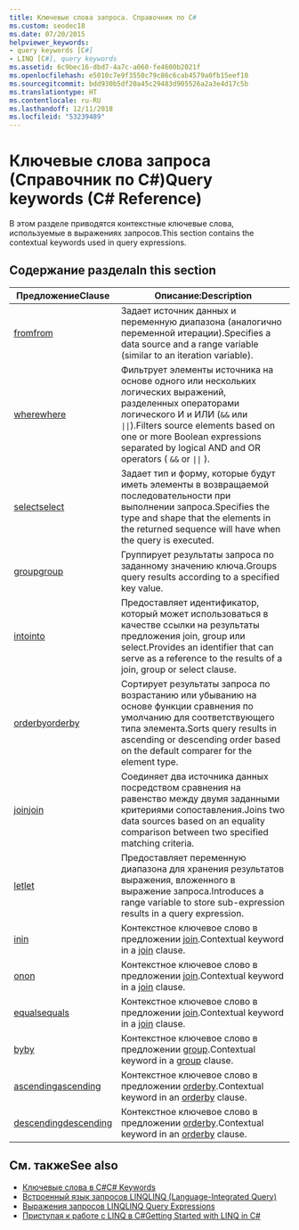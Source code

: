 ```yaml
---
title: Ключевые слова запроса. Справочник по C#
ms.custom: seodec18
ms.date: 07/20/2015
helpviewer_keywords:
- query keywords [C#]
- LINQ [C#], query keywords
ms.assetid: 6c9bec16-dbd7-4a7c-a060-fe4600b2021f
ms.openlocfilehash: e5010c7e9f3550c79c86c6cab4579a0fb15eef10
ms.sourcegitcommit: bdd930b5df20a45c29483d905526a2a3e4d17c5b
ms.translationtype: HT
ms.contentlocale: ru-RU
ms.lasthandoff: 12/11/2018
ms.locfileid: "53239489"
---
```

# <a name="query-keywords-c-reference"></a><span data-ttu-id="98d00-102">Ключевые слова запроса (Справочник по C#)</span><span class="sxs-lookup"><span data-stu-id="98d00-102">Query keywords (C# Reference)</span></span>

<span data-ttu-id="98d00-103">В этом разделе приводятся контекстные ключевые слова, используемые в выражениях запросов.</span><span class="sxs-lookup"><span data-stu-id="98d00-103">This section contains the contextual keywords used in query expressions.</span></span>

## <a name="in-this-section"></a><span data-ttu-id="98d00-104">Содержание раздела</span><span class="sxs-lookup"><span data-stu-id="98d00-104">In this section</span></span>

|<span data-ttu-id="98d00-105">Предложение</span><span class="sxs-lookup"><span data-stu-id="98d00-105">Clause</span></span>|<span data-ttu-id="98d00-106">Описание:</span><span class="sxs-lookup"><span data-stu-id="98d00-106">Description</span></span>|
|------------|-----------------|
|[<span data-ttu-id="98d00-107">from</span><span class="sxs-lookup"><span data-stu-id="98d00-107">from</span></span>](from-clause.md)|<span data-ttu-id="98d00-108">Задает источник данных и переменную диапазона (аналогично переменной итерации).</span><span class="sxs-lookup"><span data-stu-id="98d00-108">Specifies a data source and a range variable (similar to an iteration variable).</span></span>|
|[<span data-ttu-id="98d00-109">where</span><span class="sxs-lookup"><span data-stu-id="98d00-109">where</span></span>](where-clause.md)|<span data-ttu-id="98d00-110">Фильтрует элементы источника на основе одного или нескольких логических выражений, разделенных операторами логического И и ИЛИ (`&&` или <code>&#124;&#124;</code>).</span><span class="sxs-lookup"><span data-stu-id="98d00-110">Filters source elements based on one or more Boolean expressions separated by logical AND and OR operators ( `&&` or <code>&#124;&#124;</code> ).</span></span>|
|[<span data-ttu-id="98d00-111">select</span><span class="sxs-lookup"><span data-stu-id="98d00-111">select</span></span>](select-clause.md)|<span data-ttu-id="98d00-112">Задает тип и форму, которые будут иметь элементы в возвращаемой последовательности при выполнении запроса.</span><span class="sxs-lookup"><span data-stu-id="98d00-112">Specifies the type and shape that the elements in the returned sequence will have when the query is executed.</span></span>|
|[<span data-ttu-id="98d00-113">group</span><span class="sxs-lookup"><span data-stu-id="98d00-113">group</span></span>](group-clause.md)|<span data-ttu-id="98d00-114">Группирует результаты запроса по заданному значению ключа.</span><span class="sxs-lookup"><span data-stu-id="98d00-114">Groups query results according to a specified key value.</span></span>|
|[<span data-ttu-id="98d00-115">into</span><span class="sxs-lookup"><span data-stu-id="98d00-115">into</span></span>](into.md)|<span data-ttu-id="98d00-116">Предоставляет идентификатор, который может использоваться в качестве ссылки на результаты предложения join, group или select.</span><span class="sxs-lookup"><span data-stu-id="98d00-116">Provides an identifier that can serve as a reference to the results of a join, group or select clause.</span></span>|
|[<span data-ttu-id="98d00-117">orderby</span><span class="sxs-lookup"><span data-stu-id="98d00-117">orderby</span></span>](orderby-clause.md)|<span data-ttu-id="98d00-118">Сортирует результаты запроса по возрастанию или убыванию на основе функции сравнения по умолчанию для соответствующего типа элемента.</span><span class="sxs-lookup"><span data-stu-id="98d00-118">Sorts query results in ascending or descending order based on the default comparer for the element type.</span></span>|
|[<span data-ttu-id="98d00-119">join</span><span class="sxs-lookup"><span data-stu-id="98d00-119">join</span></span>](join-clause.md)|<span data-ttu-id="98d00-120">Соединяет два источника данных посредством сравнения на равенство между двумя заданными критериями сопоставления.</span><span class="sxs-lookup"><span data-stu-id="98d00-120">Joins two data sources based on an equality comparison between two specified matching criteria.</span></span>|
|[<span data-ttu-id="98d00-121">let</span><span class="sxs-lookup"><span data-stu-id="98d00-121">let</span></span>](let-clause.md)|<span data-ttu-id="98d00-122">Предоставляет переменную диапазона для хранения результатов выражения, вложенного в выражение запроса.</span><span class="sxs-lookup"><span data-stu-id="98d00-122">Introduces a range variable to store sub-expression results in a query expression.</span></span>|
|[<span data-ttu-id="98d00-123">in</span><span class="sxs-lookup"><span data-stu-id="98d00-123">in</span></span>](in.md)|<span data-ttu-id="98d00-124">Контекстное ключевое слово в предложении [join](join-clause.md).</span><span class="sxs-lookup"><span data-stu-id="98d00-124">Contextual keyword in a [join](join-clause.md) clause.</span></span>|
|[<span data-ttu-id="98d00-125">on</span><span class="sxs-lookup"><span data-stu-id="98d00-125">on</span></span>](on.md)|<span data-ttu-id="98d00-126">Контекстное ключевое слово в предложении [join](join-clause.md).</span><span class="sxs-lookup"><span data-stu-id="98d00-126">Contextual keyword in a [join](join-clause.md) clause.</span></span>|
|[<span data-ttu-id="98d00-127">equals</span><span class="sxs-lookup"><span data-stu-id="98d00-127">equals</span></span>](equals.md)|<span data-ttu-id="98d00-128">Контекстное ключевое слово в предложении [join](join-clause.md).</span><span class="sxs-lookup"><span data-stu-id="98d00-128">Contextual keyword in a [join](join-clause.md) clause.</span></span>|
|[<span data-ttu-id="98d00-129">by</span><span class="sxs-lookup"><span data-stu-id="98d00-129">by</span></span>](by.md)|<span data-ttu-id="98d00-130">Контекстное ключевое слово в предложении [group](group-clause.md).</span><span class="sxs-lookup"><span data-stu-id="98d00-130">Contextual keyword in a [group](group-clause.md) clause.</span></span>|
|[<span data-ttu-id="98d00-131">ascending</span><span class="sxs-lookup"><span data-stu-id="98d00-131">ascending</span></span>](ascending.md)|<span data-ttu-id="98d00-132">Контекстное ключевое слово в предложении [orderby](orderby-clause.md).</span><span class="sxs-lookup"><span data-stu-id="98d00-132">Contextual keyword in an [orderby](orderby-clause.md) clause.</span></span>|
|[<span data-ttu-id="98d00-133">descending</span><span class="sxs-lookup"><span data-stu-id="98d00-133">descending</span></span>](descending.md)|<span data-ttu-id="98d00-134">Контекстное ключевое слово в предложении [orderby](orderby-clause.md).</span><span class="sxs-lookup"><span data-stu-id="98d00-134">Contextual keyword in an [orderby](orderby-clause.md) clause.</span></span>|

## <a name="see-also"></a><span data-ttu-id="98d00-135">См. также</span><span class="sxs-lookup"><span data-stu-id="98d00-135">See also</span></span>

- [<span data-ttu-id="98d00-136">Ключевые слова в C#</span><span class="sxs-lookup"><span data-stu-id="98d00-136">C# Keywords</span></span>](index.md)
- [<span data-ttu-id="98d00-137">Встроенный язык запросов LINQ</span><span class="sxs-lookup"><span data-stu-id="98d00-137">LINQ (Language-Integrated Query)</span></span>](../../programming-guide/concepts/linq/index.md)
- [<span data-ttu-id="98d00-138">Выражения запросов LINQ</span><span class="sxs-lookup"><span data-stu-id="98d00-138">LINQ Query Expressions</span></span>](../../../csharp/programming-guide/linq-query-expressions/index.md)
- [<span data-ttu-id="98d00-139">Приступая к работе с LINQ в C#</span><span class="sxs-lookup"><span data-stu-id="98d00-139">Getting Started with LINQ in C#</span></span>](../../../csharp/programming-guide/concepts/linq/getting-started-with-linq.md)